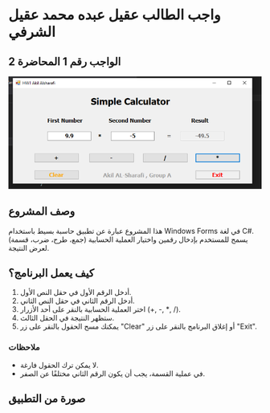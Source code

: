 # واجب الطالب عقيل عبده محمد عقيل الشرفي
## الواجب رقم 1 المحاضرة 2
![calculator_app](f1.png)

## وصف المشروع
هذا المشروع عبارة عن تطبيق حاسبة بسيط باستخدام Windows Forms في لغة C#. يسمح للمستخدم بإدخال رقمين واختيار العملية الحسابية (جمع، طرح، ضرب، قسمة) لعرض النتيجة.

## كيف يعمل البرنامج؟
1. أدخل الرقم الأول في حقل النص الأول.
2. أدخل الرقم الثاني في حقل النص الثاني.
3. اختر العملية الحسابية بالنقر على أحد الأزرار (+, -, *, /).
4. ستظهر النتيجة في الحقل الثالث.
5. يمكنك مسح الحقول بالنقر على زر "Clear" أو إغلاق البرنامج بالنقر على زر "Exit".

### ملاحظات
- لا يمكن ترك الحقول فارغة.
- في عملية القسمة، يجب أن يكون الرقم الثاني مختلفًا عن الصفر.

## صورة من التطبيق

